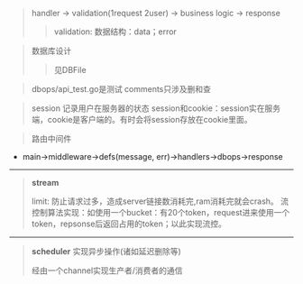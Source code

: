 > handler -> validation(1request 2user) -> business logic -> response
>> validation:
>> 数据结构：data；error 

> 数据库设计 
>> 见DBFile 

> dbops/api_test.go是测试
> comments只涉及删和查

> session 记录用户在服务器的状态
> session和cookie：session实在服务端，cookie是客户端的。有时会将session存放在cookie里面。

> 路由中间件
- main->middleware->defs(message, err)->handlers->dbops->response


*****
> **stream**
> 
> limit: 防止请求过多，造成server链接数消耗完,ram消耗完就会crash。
> 流控制算法实现：如使用一个bucket：有20个token，request进来使用一个token，repsonse后返回占用的token；以此实现流控。
>

****
> **scheduler**
> 实现异步操作(诸如延迟删除等)
> 
> 经由一个channel实现生产者/消费者的通信